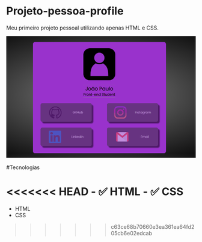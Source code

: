 # Projeto-pessoa-profile
Meu primeiro projeto pessoal utilizando apenas HTML e CSS.


<div align="center">
    <img src="/_images/projeto3.gif" alt="Gif Projeto Profile">
</div>

 #Tecnologias 

<<<<<<< HEAD
    - ✅ HTML
    - ✅ CSS
=======
- HTML
- CSS
>>>>>>> c63ce68b70660e3ea361ea64fd205cb6e02edcab
